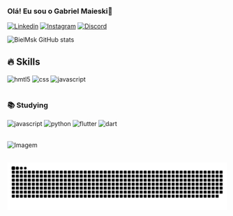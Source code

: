    <!-- Presentation -->
### Olá! Eu sou o Gabriel Maieski👋



   <!-- Links -->
[![Linkedin](https://img.shields.io/badge/LinkedIn-0077B5?style=for-the-badge&logo=linkedin&logoColor=white)](https://www.linkedin.com/in/gabriel-maieski-silva-79ba262b3?utm_source=share&utm_campaign=share_via&utm_content=profile&utm_medium=android_app)
[![Instagram](https://img.shields.io/badge/Instagram-E4405F?style=for-the-badge&logo=instagram&logoColor=white)](https://www.instagram.com/biell_msk?igsh=MXNnNmw3bGIxdHVoNg==)
[![Discord](https://img.shields.io/badge/Discord-7289DA?style=for-the-badge&logo=discord&logoColor=white)](link)

![BielMsk GitHub stats](https://github-readme-stats.vercel.app/api?username=BielMsk&show_icons=true&theme=tokyonight)


## 🔥 Skills
   <!-- Skills: Programming Languages -->

<div style="display: inline_block">
  <img align="center" alt="hmtl5" src="https://img.shields.io/badge/HTML5-E34F26?style=for-the-badge&logo=html5&logoColor=white"/>
  <img align="center" alt="css" src="https://img.shields.io/badge/CSS3-1572B6?style=for-the-badge&logo=css3&logoColor=white"/>
  <img align="center" alt="javascript" src="https://img.shields.io/badge/JavaScript-323330?style=for-the-badge&logo=javascript&logoColor=F7DF1E"/>
</div></br>


### 📚 Studying
   <!-- Programming Studying -->

<div style="display: inline_block">
  
  <img align="center" alt="javascript" src="https://img.shields.io/badge/JavaScript-323330?style=for-the-badge&logo=javascript&logoColor=F7DF1E"/>
  <img align="center" alt="python" src="https://img.shields.io/badge/Python-3776AB?style=for-the-badge&logo=python&logoColor=white"/>
  <img align="center" alt="flutter" src="https://img.shields.io/badge/Flutter-02569B?style=for-the-badge&logo=flutter&logoColor=white"/>
  <img align="center" alt="dart" src="https://img.shields.io/badge/Dart-0175C2?style=for-the-badge&logo=dart&logoColor=white"/>
</div></br>

   <!-- gif -->
<p align="left">
  <img align="center" src="https://cdnb.artstation.com/p/assets/images/images/036/125/405/original/igor-freitas-mesa.gif?1616779562" alt="Imagem">
</p></br>

   <!-- snake-->
<picture>
  <source
    media="(prefers-color-scheme: dark)"
    srcset="https://raw.githubusercontent.com/platane/snk/output/github-contribution-grid-snake-dark.svg"
  />
  <source
    media="(prefers-color-scheme: light)"
    srcset="https://raw.githubusercontent.com/platane/snk/output/github-contribution-grid-snake.svg"
  />
  <img
    alt="github contribution grid snake animation"
    src="https://raw.githubusercontent.com/platane/snk/output/github-contribution-grid-snake.svg"
  />
</picture>

